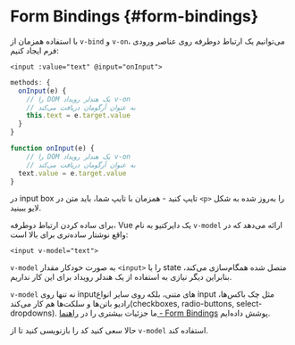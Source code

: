 # Form Bindings {#form-bindings}

با استفاده همزمان از `v-bind` و `v-on`، می‌توانیم یک ارتباط دوطرفه روی عناصر ورودی فرم ایجاد کنیم:

```vue-html
<input :value="text" @input="onInput">
```

<div class="options-api">

```js
methods: {
  onInput(e) {
    // را DOM یک هندلر رویداد v-on
    // به عنوان آرگومان دریافت می‌کند
    this.text = e.target.value
  }
}
```

</div>

<div class="composition-api">

```js
function onInput(e) {
    // را DOM یک هندلر رویداد v-on
    // به عنوان آرگومان دریافت می‌کند
  text.value = e.target.value
}
```

</div>

در input box تایپ کنید - همزمان با تایپ شما، باید متن در `<p>` را به‌روز شده به شکل لایو ببینید.

برای ساده کردن ارتباط دوطرفه، Vue یک دایرکتیو به نام `v-model` ارائه می‌دهد که در واقع نوشتار ساده‌تری برای بالا است:

```vue-html
<input v-model="text">
```

`v-model` به صورت خودکار مقدار `<input>` را با state متصل شده همگام‌سازی می‌کند، بنابراین دیگر نیازی به استفاده از یک هندلر رویداد برای این کار نداریم.

`v-model` نه تنها روی inputهای متنی، بلکه روی سایر انواع input مثل چک باکس‌ها، رادیو باتن‌ها و سلکت‌ها هم کار می‌کند(checkboxes, radio-buttons, select-dropdowns). ما جزئیات بیشتری را در <a target="_blank" href="/guide/essentials/forms.html">راهنما - Form Bindings</a> پوشش داده‌ایم.

حالا سعی کنید کد را بازنویسی کنید تا از `v-model` استفاده کند.
